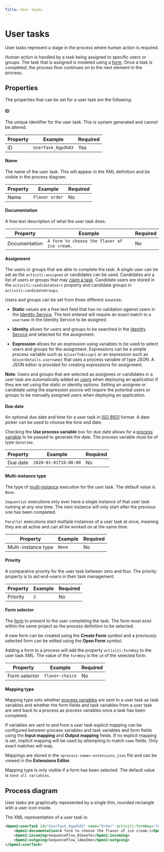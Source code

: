 ```yaml
---
Title: User tasks
---
```


# User tasks
User tasks represent a stage in the process where human action is required.

Human action is handled by a task being assigned to specific users or groups. The task that is assigned is modeled using a [form](../../forms/README.md). Once a task is completed, the process flow continues on to the next element in the process. 

## Properties
The properties that can be set for a user task are the following: 

#### ID
The unique identifier for the user task. This is system generated and cannot be altered.

| Property | Example | Required | 
| -------- | ------- | -------- | 
| ID | `UserTask_0gpdh83` | Yes |

#### Name
The name of the user task. This will appear in the XML definition and be visible in the process diagram. 

| Property | Example | Required | 
| -------- | ------- | -------- | 
| Name | `Flavor order` | No |

#### Documentation
A free text description of what the user task does.

| Property | Example | Required | 
| -------- | ------- | -------- | 
| Documentation | `A form to choose the flavor of ice cream.`  | No |

#### Assignment
The users or groups that are able to complete the task. A single user can be set as the `activiti:assignee` or candidates can be used. Candidates are a list of users or groups that may [claim a task](../../../workspace/tasks.md#claiming-a-task). Candidate users are stored in the `activiti:candidateUsers` property and candidate groups in `activiti:candidateGroups`.

Users and groups can be set from three different sources: 

* **Static** values are a free text field that has no validation against users in the [Identity Service](../../../administrator/identity/service.md). The text entered will require an exact match to a `username` in the Identity Service to be assigned.   

* **Identity** allows for users and groups to be searched in the [Identity Service](../../../administrator/identity/service.md) and selected for the assignment.

* **Expression** allows for an expression using variables to be used to select users and groups for the assignment. Expressions can be a simple process variable such as `${userToAssign}` or an expression such as `${userDetails.username}` that uses a process variable of type JSON. A JSON editor is provided for creating expressions for assignment.

**Note**: Users and groups that are selected as assignees or candidates in a user task are automatically added as [users](../../../administrator/identity/README.md#permissions) when deploying an application if they are set using the static or identity options. Setting an assignee or candidate using the expression source will require the potential users or groups to be manually assigned users when deploying an application. 

#### Due date 
An optional due date and time for a user task in [ISO 8601](https://en.wikipedia.org/wiki/ISO_8601) format. A date picker can be used to choose the time and date.

Checking the **Use process variable** box for due date allows for a [process variable](../variables.md) to be passed to generate the date. The process variable must be of type `datetime`. 

| Property | Example | Required | 
| -------- | ------- | -------- | 
| Due date | `2020-01-01T10:00:00`  | No |

#### Multi-instance type
The type of [multi-instance](../bpmn/multi.md) execution for the user task. The default value is `None`. 

`Sequential` executions only ever have a single instance of that user task running at any one time. The next instance will only start after the previous one has been completed. 

`Parallel` executions start multiple instances of a user task at once, meaning they are all active and can all be worked on at the same time. 

| Property | Example | Required | 
| -------- | ------- | -------- | 
| Multi-instance type | `None`  | No |

#### Priority
A comparative priority for the user task between zero and four. The priority property is to aid end-users in their task management.  

| Property | Example | Required | 
| -------- | ------- | -------- | 
| Priority | `2`  | No |

#### Form selector
The [form](../../forms/README.md) to present to the user completing the task. The form must exist within the same project as the process definition to be selected. 

A new form can be created using the **Create Form** symbol and a previously selected form can be edited using the **Open Form** symbol. 

Adding a form to a process will add the property `activiti:formKey` to the user task XML. The value of the `formKey` is the `id` of the selected form. 

| Property | Example | Required | 
| -------- | ------- | -------- | 
| Form selector | `flavor-choice`  | No |

#### Mapping type
Mapping type sets whether [process variables](../README.md#process-variables) are sent to a user task as task variables and whether the form fields and task variables from a user task are sent back to a process as process variables once a task has been completed. 

If variables are sent to and from a user task explicit mapping can be configured between process variables and task variables and form fields using the **Input mapping** and **Output mapping** fields. If no explicit mapping is set, implicit mapping will be used by attempting to match `name` fields. Only exact matches will map. 

Mappings are stored in the `<process-name>-extensions.json` file and can be viewed in the **Extensions Editor**. 

Mapping type is only visible if a form has been selected. The default value is `Send all variables`. 

## Process diagram
User tasks are graphically represented by a single thin, rounded rectangle with a user icon inside. 

The XML representation of a user task is: 

```xml
<bpmn2:userTask id="UserTask_0gpdh83" name="Order" activiti:formKey="form-38098a3e-bff1-46cb-ba0f-0c94fdb287ed" activiti:assignee="hruser" activiti:dueDate="2020-01-01T01:00:00+aa" activiti:priority="2">
	<bpmn2:documentation>A form to choose the flavor of ice cream.</bpmn2:documentation>
	<bpmn2:incoming>SequenceFlow_02eaofe</bpmn2:incoming>
	<bpmn2:outgoing>SequenceFlow_14ma5mo</bpmn2:outgoing>
</bpmn2:userTask>
```